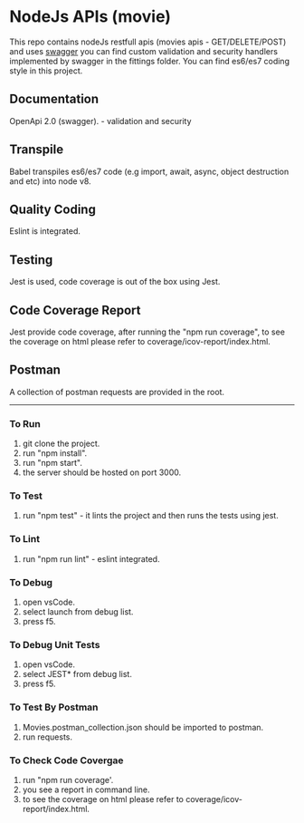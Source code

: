 # NodeJs APIs (movie)
This repo contains nodeJs restfull apis (movies apis - GET/DELETE/POST) and uses [swagger](https://github.com/theganyo/swagger-node-runner) you can find custom validation and security handlers implemented by swagger in the fittings folder.
You can find es6/es7 coding style in this project.

## Documentation
OpenApi 2.0 (swagger). - validation and security
## Transpile
Babel transpiles es6/es7 code (e.g import, await, async, object destruction and etc) into node v8.
## Quality Coding
Eslint is integrated.
## Testing
Jest is used, code coverage is out of the box using Jest.
## Code Coverage Report
Jest provide code coverage, after running the "npm run coverage", to see the coverage on html please refer to coverage/icov-report/index.html.
## Postman
A collection of postman requests are provided in the root.

************

### To Run
1. git clone the project.
2. run "npm install". 
3. run "npm start".
4. the server should be hosted on port 3000.

### To Test
1. run "npm test" - it lints the project and then runs the tests using jest.

### To Lint
1. run "npm run lint" - eslint integrated.

### To Debug
1. open vsCode.
2. select launch from debug list.
3. press f5.

### To Debug Unit Tests
1. open vsCode.
2. select JEST* from debug list.
3. press f5.

### To Test By Postman
1. Movies.postman_collection.json should be imported to postman.
2. run requests.

### To Check Code Covergae
1. run "npm run coverage'.
2. you see a report in command line.
3. to see the coverage on html please refer to coverage/icov-report/index.html.
